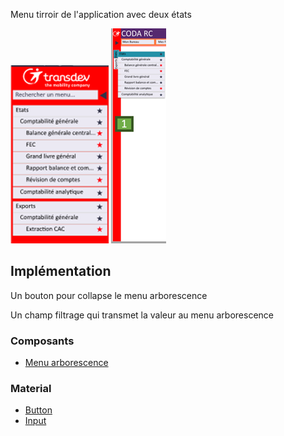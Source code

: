 Menu tirroir de l'application avec deux états

![Pasted image 20230125093027](/medias/Pasted%20image%2020230125093027.png)
![Pasted image 20230125094112](/medias/Pasted%20image%2020230125094112.png)

## Implémentation

Un bouton pour collapse le menu arborescence

Un champ filtrage qui transmet la valeur au menu arborescence

### Composants
- [Menu arborescence](Menu%20arborescence.md)

### Material
- [Button](https://material.angular.io/components/button/overview) 
- [Input](https://material.angular.io/components/form-field/overview)
